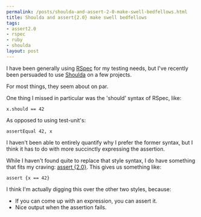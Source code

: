 ```yaml
--- 
permalink: /posts/shoulda-and-assert-2-0-make-swell-bedfellows.html
title: Shoulda and assert{2.0} make swell bedfellows
tags: 
- assert2.0
- rspec
- ruby
- shoulda
layout: post
---
```

I have been generally using [RSpec](http://rspec.info/) for my testing needs, but I've recently been persuaded to use [Shoulda](http://thoughtbot.com/projects/shoulda) on a few projects.

For most things, they seem about on par.

One thing I missed in particular was the 'should' syntax of RSpec, like:

<pre><code class="ruby">x.should == 42</code></pre>

As opposed to using test-unit's:

<pre><code class="ruby">assertEqual 42, x</code></pre>

I haven't been able to entirely quantify why I prefer the former syntax, but I think it has to do with more succinctly expressing the assertion.

While I haven't found quite to replace that style syntax, I do have something that fits my craving: [assert {2.0}](http://www.oreillynet.com/ruby/blog/2008/02/assert2.html). This gives us something like:

<pre><code class="ruby">assert {x == 42}</code></pre>

I think I'm actually digging this over the other two styles, because:

 * If you can come up with an expression, you can assert it.
 * Nice output when the assertion fails.